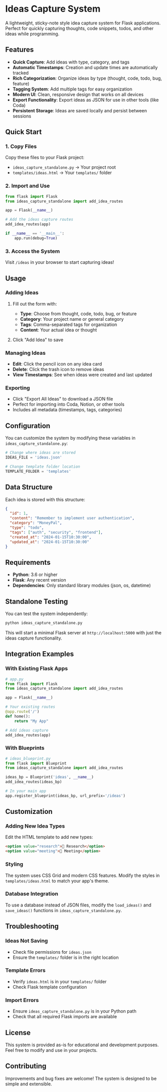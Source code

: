 # Ideas Capture System

A lightweight, sticky-note style idea capture system for Flask applications. Perfect for quickly capturing thoughts, code snippets, todos, and other ideas while programming.

## Features

- **Quick Capture**: Add ideas with type, category, and tags
- **Automatic Timestamps**: Creation and update times are automatically tracked
- **Rich Categorization**: Organize ideas by type (thought, code, todo, bug, feature)
- **Tagging System**: Add multiple tags for easy organization
- **Modern UI**: Clean, responsive design that works on all devices
- **Export Functionality**: Export ideas as JSON for use in other tools (like Coda)
- **Persistent Storage**: Ideas are saved locally and persist between sessions

## Quick Start

### 1. Copy Files

Copy these files to your Flask project:
- `ideas_capture_standalone.py` → Your project root
- `templates/ideas.html` → Your `templates/` folder

### 2. Import and Use

```python
from flask import Flask
from ideas_capture_standalone import add_idea_routes

app = Flask(__name__)

# Add the ideas capture routes
add_idea_routes(app)

if __name__ == '__main__':
    app.run(debug=True)
```

### 3. Access the System

Visit `/ideas` in your browser to start capturing ideas!

## Usage

### Adding Ideas

1. Fill out the form with:
   - **Type**: Choose from thought, code, todo, bug, or feature
   - **Category**: Your project name or general category
   - **Tags**: Comma-separated tags for organization
   - **Content**: Your actual idea or thought

2. Click "Add Idea" to save

### Managing Ideas

- **Edit**: Click the pencil icon on any idea card
- **Delete**: Click the trash icon to remove ideas
- **View Timestamps**: See when ideas were created and last updated

### Exporting

- Click "Export All Ideas" to download a JSON file
- Perfect for importing into Coda, Notion, or other tools
- Includes all metadata (timestamps, tags, categories)

## Configuration

You can customize the system by modifying these variables in `ideas_capture_standalone.py`:

```python
# Change where ideas are stored
IDEAS_FILE = 'ideas.json'

# Change template folder location
TEMPLATE_FOLDER = 'templates'
```

## Data Structure

Each idea is stored with this structure:

```json
{
  "id": 1,
  "content": "Remember to implement user authentication",
  "category": "MoneyPal",
  "type": "todo",
  "tags": ["auth", "security", "frontend"],
  "created_at": "2024-01-15T10:30:00",
  "updated_at": "2024-01-15T10:30:00"
}
```

## Requirements

- **Python**: 3.6 or higher
- **Flask**: Any recent version
- **Dependencies**: Only standard library modules (json, os, datetime)

## Standalone Testing

You can test the system independently:

```bash
python ideas_capture_standalone.py
```

This will start a minimal Flask server at `http://localhost:5000` with just the ideas capture functionality.

## Integration Examples

### With Existing Flask Apps

```python
# app.py
from flask import Flask
from ideas_capture_standalone import add_idea_routes

app = Flask(__name__)

# Your existing routes
@app.route('/')
def home():
    return "My App"

# Add ideas capture
add_idea_routes(app)
```

### With Blueprints

```python
# ideas_blueprint.py
from flask import Blueprint
from ideas_capture_standalone import add_idea_routes

ideas_bp = Blueprint('ideas', __name__)
add_idea_routes(ideas_bp)

# In your main app
app.register_blueprint(ideas_bp, url_prefix='/ideas')
```

## Customization

### Adding New Idea Types

Edit the HTML template to add new types:

```html
<option value="research">🔬 Research</option>
<option value="meeting">📅 Meeting</option>
```

### Styling

The system uses CSS Grid and modern CSS features. Modify the styles in `templates/ideas.html` to match your app's theme.

### Database Integration

To use a database instead of JSON files, modify the `load_ideas()` and `save_ideas()` functions in `ideas_capture_standalone.py`.

## Troubleshooting

### Ideas Not Saving
- Check file permissions for `ideas.json`
- Ensure the `templates/` folder is in the right location

### Template Errors
- Verify `ideas.html` is in your `templates/` folder
- Check Flask template configuration

### Import Errors
- Ensure `ideas_capture_standalone.py` is in your Python path
- Check that all required Flask imports are available

## License

This system is provided as-is for educational and development purposes. Feel free to modify and use in your projects.

## Contributing

Improvements and bug fixes are welcome! The system is designed to be simple and extensible.
